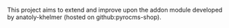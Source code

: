 This project aims to extend and improve upon the addon module developed by anatoly-khelmer (hosted on github:pyrocms-shop).